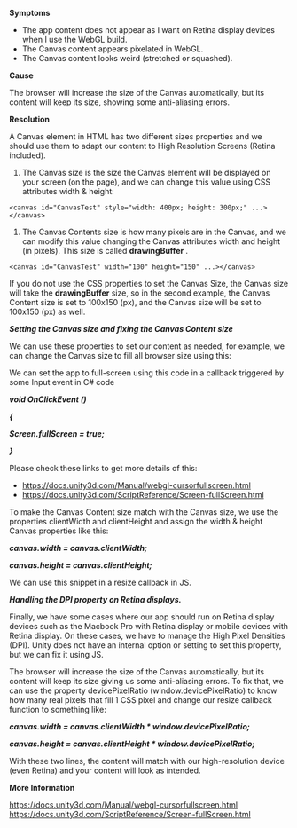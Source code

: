 

**Symptoms**


- The app content does not appear as I want on Retina display devices when I use the WebGL build.
- The Canvas content appears pixelated in WebGL.
- The Canvas content looks weird (stretched or squashed).



**Cause**



The browser will increase the size of the Canvas automatically, but its content will keep its size, showing some anti-aliasing errors.



**Resolution**



A Canvas element in HTML has two different sizes properties and we should use them to adapt our content to High Resolution Screens (Retina included).


1. The Canvas size is the size the Canvas element will be displayed on your screen (on the page), and we can change this value using CSS attributes width & height:


```
<canvas id="CanvasTest" style="width: 400px; height: 300px;" ...></canvas>
```


1. The Canvas Contents size is how many pixels are in the Canvas, and we can modify this value  changing the Canvas attributes width and height (in pixels).  This size is called  **drawingBuffer** .


```
<canvas id="CanvasTest" width="100" height="150" ...></canvas>
```



If you do not use the CSS properties to set the Canvas Size, the Canvas size will take the  **drawingBuffer**  size, so in the second example, the Canvas Content size is set to 100x150 (px), and the Canvas size will be set to 100x150 (px) as well.



***Setting the Canvas size and fixing the Canvas Content size***



We can use these properties to set our content as needed, for example, we can change the Canvas size to fill all browser size using this:



*<style>*



*body*



*{*



*margin: 0;*



*border: 0;*



*padding: 0;*



*background-color: white; // It depends of your project.*



*}*



*canvas*



*{*



*width: 100%;*



*height: 100%;*



*position: absolute;*



*}*



*</style>*



We can set the app to full-screen using this code in a callback triggered by some Input event in C# code



***void OnClickEvent ()***



***{***



***Screen.fullScreen = true;***



***}***



Please check these links to get more details of this:


- https://docs.unity3d.com/Manual/webgl-cursorfullscreen.html
- https://docs.unity3d.com/ScriptReference/Screen-fullScreen.html



To make the Canvas Content size match with the Canvas size, we use the properties clientWidth and clientHeight and assign the width & height Canvas properties like this:



***canvas.width = canvas.clientWidth;***



***canvas.height = canvas.clientHeight;***



We can use this snippet in a resize callback in JS.



***Handling the DPI property on Retina displays.***



Finally, we have some cases where our app should run on Retina display devices such as the Macbook Pro with Retina display or mobile devices with Retina display.  On these cases, we have to manage the High Pixel Densities (DPI).  Unity does not have an internal option or setting to set this property, but we can fix it using JS.



The browser will increase the size of the Canvas automatically, but its content will keep its size giving us some anti-aliasing errors. To fix that, we can use the property devicePixelRatio (window.devicePixelRatio) to know how many real pixels that fill 1 CSS pixel and change our resize callback function to something like:



***canvas.width = canvas.clientWidth &ast; window.devicePixelRatio;***



***canvas.height = canvas.clientHeight &ast; window.devicePixelRatio;***



With these two lines, the content will match with our high-resolution device (even Retina) and your content will look as intended.



**More Information**



https://docs.unity3d.com/Manual/webgl-cursorfullscreen.html
https://docs.unity3d.com/ScriptReference/Screen-fullScreen.html


